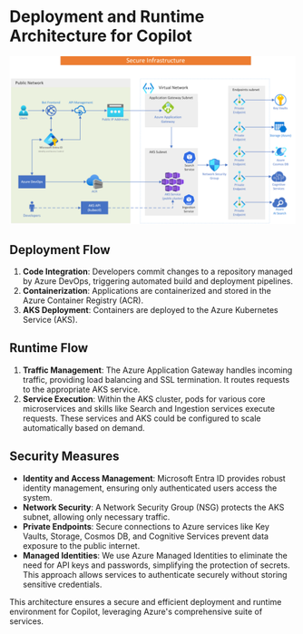# Deployment and Runtime Architecture for Copilot

![Secure Runtime Architecture](./media/secure_runtime.png)

## Deployment Flow  
  
1. **Code Integration**: Developers commit changes to a repository managed by Azure DevOps, triggering automated build and deployment pipelines.  
2. **Containerization**: Applications are containerized and stored in the Azure Container Registry (ACR).  
3. **AKS Deployment**: Containers are deployed to the Azure Kubernetes Service (AKS).
  
## Runtime Flow  
  
1. **Traffic Management**: The Azure Application Gateway handles incoming traffic, providing load balancing and SSL termination. It routes requests to the appropriate AKS service.  
2. **Service Execution**: Within the AKS cluster, pods for various core microservices and skills like Search and Ingestion services execute requests. These services and AKS could be configured to scale automatically based on demand.  
  
## Security Measures  
  
- **Identity and Access Management**: Microsoft Entra ID provides robust identity management, ensuring only authenticated users access the system.  
- **Network Security**: A Network Security Group (NSG) protects the AKS subnet, allowing only necessary traffic.  
- **Private Endpoints**: Secure connections to Azure services like Key Vaults, Storage, Cosmos DB, and Cognitive Services prevent data exposure to the public internet.  
- **Managed Identities**: We use Azure Managed Identities to eliminate the need for API keys and passwords, simplifying the protection of secrets. This approach allows services to authenticate securely without storing sensitive credentials.

This architecture ensures a secure and efficient deployment and runtime environment for Copilot, leveraging Azure's comprehensive suite of services.  
